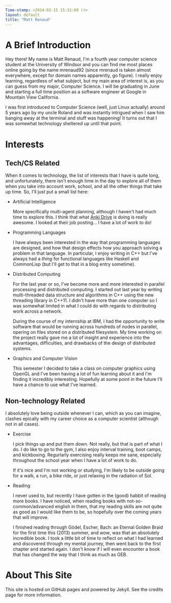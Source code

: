 ```yaml
---
Time-stamp: <2014-02-15 15:31:09 ()>
layout: default
title: "Matt Renaud"
---
```


# A Brief Introduction

Hey there! My name is Matt Renaud, I'm a fourth year computer science
student at the University of Windsor and you can find me most places
online going by the name mrenaud92 (since mrenaud is taken almost
everywhere, except for domain names apparently, go figure). I really
enjoy learning, regardless of what subject, but my main area of
interest is, as you can guess from my major, Computer Science. I will
be graduating in June and starting a full time position as a software
engineer at Google in Mountain View California.

I was first introduced to Computer Science (well, just Linux actually)
around 5 years ago by my uncle Roland and was instantly intrigued when
I saw him banging away at the terminal and stuff was happening! It
turns out that I was somewhat technology sheltered up until that
point.


# Interests

## Tech/CS Related

When it comes to technology, the list of interests that I have is
quite long, and unfortunately, there isn't enough time in the day to
explore all of them when you take into account work, school, and all
the other things that take up time. So, I'll just put a small list
here:

- <span class="heading">Artificial Intelligence</span>

  More specifically multi-agent planning, although I haven't had much
  time to explore this. I think that what
  [Anki Drive](http://anki.com/) is doing is really awesome. I looked
  at their job posting... I have a lot of work to do!

- <span class="heading">Programming Languages</span>

  I have always been interested in the way that programming languages
  are designed, and how that design effects how you approach solving a
  problem in that language.  In particular, I enjoy writing in C++ but
  I've always had a *thing* for functional languages like Haskell and
  CommonLisp (but I'll get to that in a blog entry sometime).

- <span class="heading">Distributed Computing</span>

  For the last year or so, I've become more and more interested in
  parallel processing and distributed computing. I started out last
  year by writing multi-threaded data structure and algorithms in
  C++ using the new threading library in C++11. I didn't have more
  than one computer so I was somewhat limited in what I could do
  with regards to distributing work across a network.

  During the course of my internship at IBM, I had the opportunity to
  write software that would be running across hundreds of nodes in
  parallel, opering on files stored on a distributed filesystem. My
  time working on the project really gave me a lot of insight and
  experience into the advantages, difficulties, and drawbacks of the
  design of distributed systems.

- <span class="heading">Graphics and Computer Vision</span>

  This semester I decided to take a class on computer graphics using
  OpenGL and I've been having a lot of fun learning about it and I'm
  finding it incredibly interesting. Hopefully at some point in the
  future I'll have a chance to use what I've learned.

## Non-technology Related

I absolutely love being outside whenever I can, which as you can
imagine, clashes epically with my career choice as a computer
scientist (although not in all cases).

- <span class="heading">Exercise</span>

  I pick things up and put them down. Not really, but that is part of
  what I do. I do like to go to the gym, I also enjoy interval
  training, boot camps, and kickboxing. Regurlarly exercising really
  keeps me sane, especially throughout the school year when I have a
  lot of work to do.

  If it's nice and I'm not working or studying, I'm likely to be
  outside going for a walk, a run, a bike ride, or just relaxing in
  the radiation of Sol.


- <span class="heading">Reading</span>

  I never used to, but recently I have gotten in the (good) habbit of
  reading more books. I have noticed, when reading books with
  not-so-common/advanced english in them, that my reading skills are
  not quite as good as I would like them to be, so hopefully over the
  coming years that will improve.

  I finished reading through Gödel, Escher, Bach: an Eternal Golden
  Braid for the first time this (2013) summer, and *wow*, was that an
  absolutely incredible book. I took a little bit of time to reflect
  on what I had learned and discovered through my mental journey, then
  went back to the first chapter and started again. I don't know if I
  will even encounter a book that has changed the way that I think as
  much as GEB.


# About This Site

This site is hosted on GitHub pages and powered by Jekyll. See the
credits page for more information.

